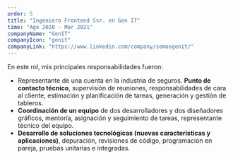```yaml
---
order: 5
title: "Ingeniero Frontend Ssr. en Gen IT"
time: "Ago 2020 - Mar 2021"
companyName: "GenIT"
companyIcon: "genit"
companyLink: "https://www.linkedin.com/company/somosgenit/"
---
```


En este rol, mis principales responsabilidades fueron:

- Representante de una cuenta en la industria de seguros. **Punto de contacto técnico**, supervisión de reuniones, responsabilidades de cara al cliente, estimación y planificación de tareas, generación y gestión de tableros.
- **Coordinación de un equipo** de dos desarrolladores y dos diseñadores gráficos, mentoría, asignación y seguimiento de tareas, representante técnico del equipo.
- **Desarrollo de soluciones tecnológicas (nuevas características y aplicaciones)**, depuración, revisiones de código, programación en pareja, pruebas unitarias e integradas.
